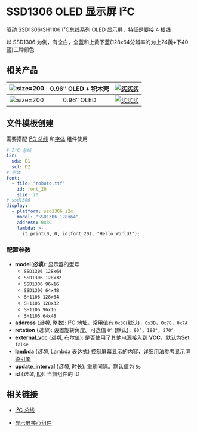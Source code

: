 # SSD1306 OLED 显示屏 I²C

驱动 SSD1306/SH1106 I²C总线系列 OLED 显示屏，特征是要接 4 根线

以 SSD1306 为例，有全白，全蓝和上黄下蓝(128x64分辨率的为上24黄+下40蓝)三种颜色


## 相关产品


| ![](http://pic.airijia.com/doc/20181122164201.png ':size=200')| 0.96″ OLED + 积木壳 |  [![买买买](http://cdn.airijia.com/b6eca8da724952cc0251.gif ':size=150')](https://item.taobao.com/item.htm?id=577014079869) |  
|:-:|:-:|:-:|
| ![](http://pic.airijia.com/doc/20181122164201.png ':size=200')| 0.96″ OLED |  [![买买买](http://cdn.airijia.com/b6eca8da724952cc0251.gif ':size=150')](https://item.taobao.com/item.htm?id=577014079869) |  




## 文件模板创建


需要搭配 [I²C 总线](mqtt/components/i2c) 和[字体](mqtt/components/display/#字体) 组件使用

```yaml
# I²C 总线
i2c:
  sda: D1
  scl: D2
# 字体
font:
  - file: "roboto.ttf"
    id: font_20
    size: 20
# ssd1306
display:
  - platform: ssd1306_i2c
    model: "SSD1306 128x64"
    address: 0x3C
    lambda: >-
      it.print(0, 0, id(font_20), "Hello World!");
```

### 配置参数

- **model**(**必填**): 显示器的型号
  - `SSD1306 128x64` 
  - `SSD1306 128x32`
  - `SSD1306 96x16`
  - `SSD1306 64x48`
  - `SH1106 128x64`
  - `SH1106 128x32`
  - `SH1106 96x16`
  - `SH1106 64x48`
- **address** (*选填*, 整数): I²C 地址。常用值有 `0x3C`(默认)，`0x3D`，`0x78`，`0x7A`
- **rotation** (*选填*): 设置旋转角度。可选值 `0°` (默认)，`90°`，`180°`，`270°`
- **external_vcc** (*选填*, 布尔值): 是否使用了其他电源接入到 **VCC**，默认为Set `false`
- **lambda** (*选填*, [Lambda 表达式](mqtt/guides/automations#lambdas-表达式)) 控制屏幕显示的内容，详细用法参考[显示渲染引擎](mqtt/components/display/#显示渲染引擎)
- **update_interval** (*选填*, [时长](mqtt/guides/configuration-types#时长)): 重刷间隔。默认值为 `5s`
- **id** (*选填*, [ID](mqtt/guides/configuration-types#id)): 当前组件的 ID



## 相关链接

- [I²C 总线](mqtt/components/i2c)

- [显示屏核心组件](mqtt/components/display/)